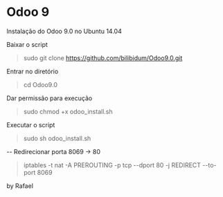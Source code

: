 # Odoo 9
Instalação do Odoo 9.0 no Ubuntu 14.04


Baixar o script
> sudo git clone https://github.com/bilibidum/Odoo9.0.git

Entrar no diretório
> cd Odoo9.0

Dar permissão para execução
> sudo chmod +x odoo_install.sh

Executar o script
> sudo sh odoo_install.sh



--
Redirecionar porta 8069 -> 80
> iptables -t nat -A PREROUTING -p tcp --dport 80 -j REDIRECT --to-port 8069





by Rafael
